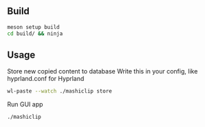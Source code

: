 ## Build

```bash
meson setup build
cd build/ && ninja
```

## Usage

Store new copied content to database
Write this in your config, like hyprland.conf for Hyprland

```bash
wl-paste --watch ./mashiclip store
```

Run GUI app

```bash
./mashiclip
```
